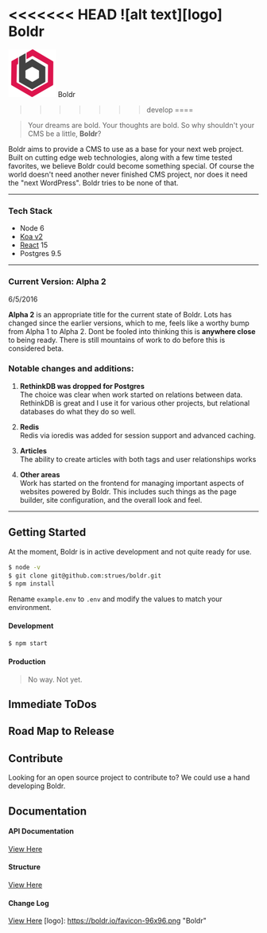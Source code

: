 <<<<<<< HEAD
![alt text][logo] Boldr
=======
![boldr](static/favicon-96x96.png) Boldr
>>>>>>> develop
====

> Your dreams are bold. Your thoughts are bold. So why shouldn't your CMS be a little, **Boldr**?


Boldr aims to provide a CMS to use as a base for your next web project. Built on cutting edge
web technologies, along with a few time tested favorites, we believe Boldr could become something
special. Of course the world doesn't need another never finished CMS project, nor does it need
the "next WordPress". Boldr tries to be none of that.
____
### Tech Stack

* Node 6
* [Koa v2](http://koajs.com/)
* [React](http://facebook.github.io/react/) 15
* Postgres 9.5  
____

### Current Version: Alpha 2
6/5/2016  

**Alpha 2** is an appropriate title for the current state of Boldr. Lots has changed since the earlier versions, which to me,
feels like a worthy bump from Alpha 1 to Alpha 2. Dont be fooled into thinking this is **anywhere close** to being ready. There
is still mountains of work to do before this is considered beta.  

### Notable changes and additions:

1. **RethinkDB was dropped for Postgres**  
  The choice was clear when work started on relations between data. RethinkDB is great and I use
it for various other projects, but relational databases do what they do so well.

2. **Redis**  
Redis via ioredis was added for session support and advanced caching.

3. **Articles**  
The ability to create articles with both tags and user relationships works

4. **Other areas**  
Work has started on the frontend for managing important aspects of websites powered by Boldr. This
includes such things as the page builder, site configuration, and the overall look and feel.
____

## Getting Started
At the moment, Boldr is in active development and not quite ready for use.

```bash
$ node -v
$ git clone git@github.com:strues/boldr.git
$ npm install
```

Rename `example.env` to `.env`  and modify the values to match your environment.

#### Development

```bash
$ npm start
```

#### Production
> No way. Not yet.

## Immediate ToDos

## Road Map to Release


## Contribute
Looking for an open source project to contribute to? We could use a hand developing Boldr.

## Documentation
#### API Documentation
[View Here](docs/api/apidocs.md)  

#### Structure
[View Here](docs/structure.md)

#### Change Log
[View Here](docs/Changelog.md)
[logo]: https://boldr.io/favicon-96x96.png "Boldr"
